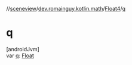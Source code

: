 //[sceneview](../../../index.md)/[dev.romainguy.kotlin.math](../index.md)/[Float4](index.md)/[q](q.md)

# q

[androidJvm]\
var [q](q.md): [Float](https://kotlinlang.org/api/latest/jvm/stdlib/kotlin/-float/index.html)
